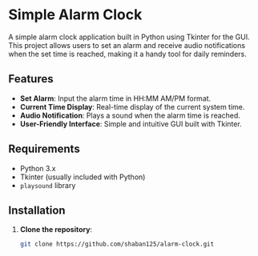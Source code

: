 # Simple Alarm Clock

A simple alarm clock application built in Python using Tkinter for the GUI. This project allows users to set an alarm and receive audio notifications when the set time is reached, making it a handy tool for daily reminders.

## Features

- **Set Alarm**: Input the alarm time in HH:MM AM/PM format.
- **Current Time Display**: Real-time display of the current system time.
- **Audio Notification**: Plays a sound when the alarm time is reached.
- **User-Friendly Interface**: Simple and intuitive GUI built with Tkinter.

## Requirements

- Python 3.x
- Tkinter (usually included with Python)
- `playsound` library

## Installation

1. **Clone the repository**:
   ```bash
   git clone https://github.com/shaban125/alarm-clock.git
   
